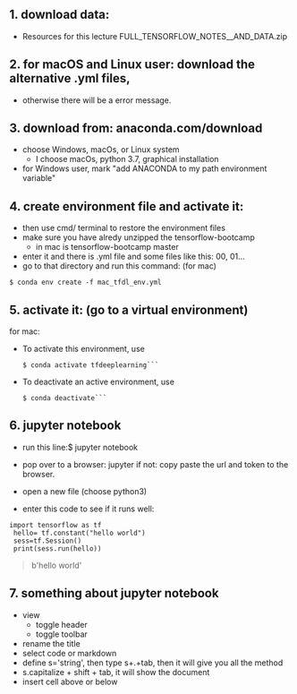 ## 1. download data:
- Resources for this lecture
FULL_TENSORFLOW_NOTES__AND_DATA.zip

## 2. for macOS and Linux user: download the alternative .yml files,
- otherwise there will be a error message.

## 3. download from: anaconda.com/download
- choose Windows, macOs, or Linux system
    - I choose macOs, python 3.7, graphical installation
- for Windows user, mark "add ANACONDA to my path environment variable"

## 4. create environment file and activate it:
- then use cmd/ terminal to restore the environment files
- make sure you have alredy unzipped the tensorflow-bootcamp
    - in mac is tensorflow-bootcamp master
- enter it and there is .yml file and some files like this: 00, 01...
- go to that directory and run this command: (for mac)
```
$ conda env create -f mac_tfdl_env.yml 
```

## 5. activate it: (go to a virtual environment)
for mac:
- To activate this environment, use
    ```
    $ conda activate tfdeeplearning```
- To deactivate an active environment, use
    ```
    $ conda deactivate```

## 6. jupyter notebook
- run this line:$ jupyter notebook
- pop over to a browser: jupyter
if not: copy paste the url and token to the browser.

- open a new file (choose python3)
- enter this code to see if it runs well:
```
import tensorflow as tf
 hello= tf.constant("hello world")
 sess=tf.Session()
 print(sess.run(hello))
 ```
 > b'hello world'

## 7. something about jupyter notebook
- view 
    - toggle header
    - toggle toolbar
- rename the title
- select code or markdown
- define s='string', then type s+.+tab, then it will give you all the method
- s.capitalize + shift + tab, it will show the document
- insert cell above or below


